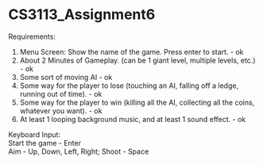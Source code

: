 # CS3113_Assignment6

Requirements:
1. Menu Screen: Show the name of the game. Press enter to start. - ok
2. About 2 Minutes of Gameplay. (can be 1 giant level, multiple levels, etc.) - ok
3. Some sort of moving AI - ok
4. Some way for the player to lose (touching an AI, falling off a ledge, running out of time). - ok
5. Some way for the player to win (killing all the AI, collecting all the coins, whatever you want). - ok
6. At least 1 looping background music, and at least 1 sound effect. - ok

Keyboard Input:<br/>
Start the game - Enter<br/>
Aim - Up, Down, Left, Right; Shoot - Space<br/>
